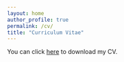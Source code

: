 ```yaml
---
layout: home
author_profile: true
permalink: /cv/
title: "Curriculum Vitae"
---
```

You can click <a href="/files/cv.pdf" download>here</a> to download my CV.
